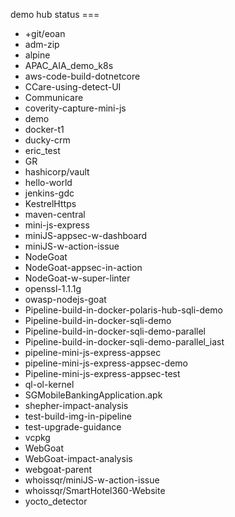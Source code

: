 demo hub status === 
* +git/eoan
* adm-zip
* alpine
* APAC_AIA_demo_k8s
* aws-code-build-dotnetcore
* CCare-using-detect-UI
* Communicare
* coverity-capture-mini-js
* demo
* docker-t1
* ducky-crm
* eric_test
* GR
* hashicorp/vault
* hello-world
* jenkins-gdc
* KestrelHttps
* maven-central
* mini-js-express
* miniJS-appsec-w-dashboard
* miniJS-w-action-issue
* NodeGoat
* NodeGoat-appsec-in-action
* NodeGoat-w-super-linter
* openssl-1.1.1g
* owasp-nodejs-goat
* Pipeline-build-in-docker-polaris-hub-sqli-demo
* Pipeline-build-in-docker-sqli-demo
* Pipeline-build-in-docker-sqli-demo-parallel
* Pipeline-build-in-docker-sqli-demo-parallel_iast
* pipeline-mini-js-express-appsec
* pipeline-mini-js-express-appsec-demo
* Pipeline-mini-js-express-appsec-test
* ql-ol-kernel
* SGMobileBankingApplication.apk
* shepher-impact-analysis
* test-build-img-in-pipeline
* test-upgrade-guidance
* vcpkg
* WebGoat
* WebGoat-impact-analysis
* webgoat-parent
* whoissqr/miniJS-w-action-issue
* whoissqr/SmartHotel360-Website
* yocto_detector
